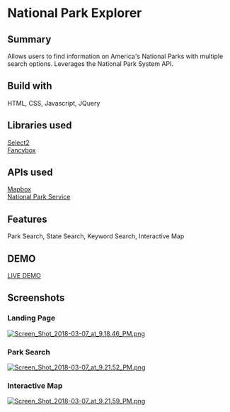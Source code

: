 # National Park Explorer

## Summary
Allows users to find information on America's National Parks with multiple search options. Leverages the National Park System API.

## Build with
HTML, CSS, Javascript, JQuery

## Libraries used
[Select2](https://select2.org/) <br>
[Fancybox](https://fancyapps.com/fancybox/3/)

## APIs used
[Mapbox](https://www.mapbox.com/developers/) <br>
[National Park Service](https://www.nps.gov/subjects/digital/nps-data-api.htm)


## Features
Park Search, State Search, Keyword Search, Interactive Map

## DEMO
[LIVE DEMO](https://quanda.github.io/natl-park-explorer/)

## Screenshots
### Landing Page
[![Screen_Shot_2018-03-07_at_9.18.46_PM.png](https://s10.postimg.org/6bou1hk7t/Screen_Shot_2018-03-07_at_9.18.46_PM.png)](https://postimg.org/image/td5f78jv9/)

### Park Search
[![Screen_Shot_2018-03-07_at_9.21.52_PM.png](https://s10.postimg.org/aktk3oq21/Screen_Shot_2018-03-07_at_9.21.52_PM.png)](https://postimg.org/image/ptjhhgjqd/)

### Interactive Map
[![Screen_Shot_2018-03-07_at_9.21.59_PM.png](https://s10.postimg.org/cpdx4rjyx/Screen_Shot_2018-03-07_at_9.21.59_PM.png)](https://postimg.org/image/etya5ullh/)


